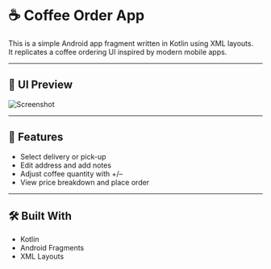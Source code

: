 # ☕ Coffee Order App

This is a simple Android app fragment written in Kotlin using XML layouts.  
It replicates a coffee ordering UI inspired by modern mobile apps.

---

## 📱 UI Preview

![Screenshot](screenshots/Screenshot.png)

---

## 🔧 Features
- Select delivery or pick-up
- Edit address and add notes
- Adjust coffee quantity with +/–
- View price breakdown and place order

---

## 🛠 Built With
- Kotlin
- Android Fragments
- XML Layouts
